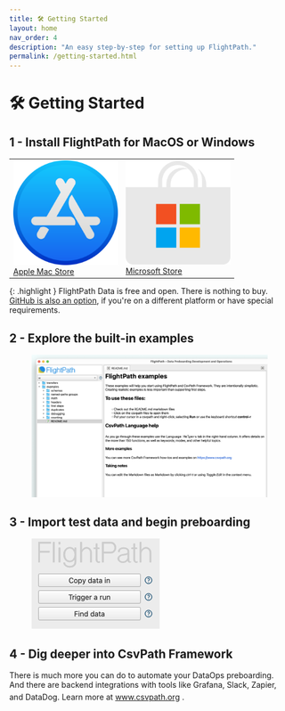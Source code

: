 ```yaml
---
title: 🛠️ Getting Started
layout: home
nav_order: 4
description: "An easy step-by-step for setting up FlightPath."
permalink: /getting-started.html
---
```



# 🛠️ Getting Started

## 1 - Install FlightPath for MacOS or Windows

<table>
    <tr>
        <td>
            <img src="assets/images/Apple MacOS Store.png" alt="" width="188"><br/>
            <a href="https://apps.apple.com/us/app/flightpath-data/id6745823097?mt=12">Apple Mac Store</a>
        </td>
        <td>
            <img src="assets/images/Microsoft Store.svg.png" alt="" width="188"><br/>
            <a href="https://apps.microsoft.com/detail/9P9PBPKZ4JDF">Microsoft Store</a>
        </td>
    </tr>
</table>


{: .highlight }
FlightPath Data is free and open. There is nothing to buy.
[GitHub is also an option](https://github.com/dk107dk/flightpath/tree/main), if you're on a different platform or have special requirements.

## 2 - Explore the built-in examples

<figure><img src="assets/app_images/examples (2).png" alt=""><figcaption></figcaption></figure>

## 3 - Import test data and begin preboarding

<figure><img src="assets/app_images/copy-data-inn.png" alt="" width="230"><figcaption></figcaption></figure>

## 4 - Dig deeper into CsvPath Framework

There is much more you can do to automate your DataOps preboarding. And there are backend integrations with tools like Grafana, Slack, Zapier, and DataDog. Learn more at <a href='https://www.csvpath.org'>www.csvpath.org <i class="fa fa-external-link" aria-hidden="true" style='vertical-align: super; font-size:13px'></i></a>.
